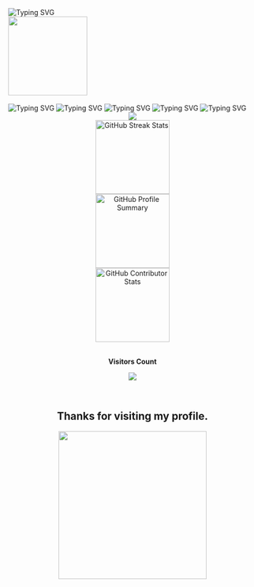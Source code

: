 <div>

<picture>
   <source media="(prefers-color-scheme: dark)" srcset="https://readme-typing-svg.demolab.com?font=Gaegu&size=40&duration=2000&pause=998&color=F7F7F7&repeat=false&width=300&lines=hey+im+nabil" />
   <source media="(prefers-color-scheme: light)" srcset="https://readme-typing-svg.demolab.com?font=Gaegu&size=40&duration=2000&pause=998&color=000000&repeat=false&width=300&lines=hey+im+nabil" />
   <img alt="Typing SVG" src="https://readme-typing-svg.demolab.com?font=Gaegu&size=40&duration=2000&pause=998&color=F7F7F7&repeat=false&width=300&lines=hey,+im+nabil" />
</picture>

<br/>
<img src="https://media.giphy.com/media/v1.Y2lkPTc5MGI3NjExODV3c2Iyb2J2cDdpb2Z4ZzFhY20xcDA1aHI2MzF5MTFwNWk5anhobiZlcD12MV9naWZzX3NlYXJjaCZjdD1n/DSxKEQoQix9hC/giphy.gif" width="160" height="160" style="min-height: 160px;" />
<br/><br/>

<picture>
   <source media="(prefers-color-scheme: dark)" srcset="https://readme-typing-svg.demolab.com?font=Gaegu&size=30&duration=1000&pause=998&color=FFFFFF&repeat=false&width=650&lines=college+student+from+Bangladesh" />
   <source media="(prefers-color-scheme: light)" srcset="https://readme-typing-svg.demolab.com?font=Gaegu&size=30&duration=1000&pause=998&color=000000&repeat=false&width=650&lines=college+student+from+Bangladesh" />
   <img alt="Typing SVG" src="https://readme-typing-svg.demolab.com?font=Gaegu&size=30&duration=1000&pause=998&color=FFFFFF&repeat=false&width=650&lines=college+student+from+Bangladesh" />
</picture>

<picture>
   <source media="(prefers-color-scheme: dark)" srcset="https://readme-typing-svg.demolab.com?font=Gaegu&size=30&duration=1000&pause=998&color=FFFFFF&repeat=false&width=802&lines=deeply+interested+in+AI%2C+blockchain%2C+crypto%2C+and+automation" />
   <source media="(prefers-color-scheme: light)" srcset="https://readme-typing-svg.demolab.com?font=Gaegu&size=30&duration=1000&pause=998&color=000000&repeat=false&width=802&lines=deeply+interested+in+AI%2C+blockchain%2C+crypto%2C+and+automation" />
   <img alt="Typing SVG" src="https://readme-typing-svg.demolab.com?font=Gaegu&size=30&duration=1000&pause=998&color=FFFFFF&repeat=false&width=802&lines=deeply+interested+in+AI%2C+blockchain%2C+crypto%2C+and+automation" />
</picture>

<picture>
   <source media="(prefers-color-scheme: dark)" srcset="https://readme-typing-svg.demolab.com?font=Gaegu&size=30&duration=1000&pause=998&color=FFFFFF&repeat=false&width=802&lines=building+bots%2C+AI+integrations%2C+and+automation+tools" />
   <source media="(prefers-color-scheme: light)" srcset="https://readme-typing-svg.demolab.com?font=Gaegu&size=30&duration=1000&pause=998&color=000000&repeat=false&width=802&lines=building+bots%2C+AI+integrations%2C+and+automation+tools" />
   <img alt="Typing SVG" src="https://readme-typing-svg.demolab.com?font=Gaegu&size=30&duration=1000&pause=998&color=FFFFFF&repeat=false&width=802&lines=building+bots%2C+AI+integrations%2C+and+automation+tools" />
</picture>

<picture>
   <source media="(prefers-color-scheme: dark)" srcset="https://readme-typing-svg.demolab.com?font=Gaegu&size=30&duration=1000&pause=998&color=FFFFFF&repeat=false&width=802&lines=exploring+how+tech+makes+digital+spaces+smarter+and+easier" />
   <source media="(prefers-color-scheme: light)" srcset="https://readme-typing-svg.demolab.com?font=Gaegu&size=30&duration=1000&pause=998&color=000000&repeat=false&width=802&lines=exploring+how+tech+makes+digital+spaces+smarter+and+easier" />
   <img alt="Typing SVG" src="https://readme-typing-svg.demolab.com?font=Gaegu&size=30&duration=1000&pause=998&color=FFFFFF&repeat=false&width=802&lines=exploring+how+tech+makes+digital+spaces+smarter+and+easier" />
</picture>

<picture>
   <source media="(prefers-color-scheme: dark)" srcset="https://readme-typing-svg.demolab.com?font=Gaegu&size=30&duration=1000&pause=998&color=FFFFFF&repeat=false&width=802&lines=always+learning+and+expanding+my+skills" />
   <source media="(prefers-color-scheme: light)" srcset="https://readme-typing-svg.demolab.com?font=Gaegu&size=30&duration=1000&pause=998&color=000000&repeat=false&width=802&lines=always+learning+and+expanding+my+skills" />
   <img alt="Typing SVG" src="https://readme-typing-svg.demolab.com?font=Gaegu&size=30&duration=1000&pause=998&color=FFFFFF&repeat=false&width=802&lines=always+learning+and+expanding+my+skills" />
</picture>

</div>
<div align="center">
  <a href="mailto:nabil980gnd@gmail.com">
    <img src="https://img.shields.io/badge/-Gmail-%23333?style=for-the-badge&logo=gmail&logoColor=white" target="_blank">
  </a>
</div>
<div align="center">
  <picture>
    <source 
      media="(prefers-color-scheme: dark)" 
      srcset="https://github-readme-streak-stats-tawny-xi-41.vercel.app/?user=xnabil&theme=aura&hide_border=false"
    >
    <source 
      media="(prefers-color-scheme: light)" 
      srcset="https://github-readme-streak-stats-tawny-xi-41.vercel.app/?user=xnabil&theme=github&hide_border=false"
    >
    <img 
      alt="GitHub Streak Stats" 
      height="150em"
      src="https://github-readme-streak-stats-tawny-xi-41.vercel.app/?user=xnabil&theme=github&hide_border=false"
    >
  </picture>

  <br>

  <picture>
    <source 
      media="(prefers-color-scheme: dark)" 
      srcset="https://github-profile-summary-cards-ktcudck4p.vercel.app/api/cards/profile-details?username=xnabil&theme=aura"
    >
    <source 
      media="(prefers-color-scheme: light)" 
      srcset="https://github-profile-summary-cards-ktcudck4p.vercel.app/api/cards/profile-details?username=xnabil&theme=github"
    >
    <img 
      alt="GitHub Profile Summary" 
      height="150em"
      src="https://github-profile-summary-cards-ktcudck4p.vercel.app/api/cards/profile-details?username=xnabil&theme=github"
    >
  </picture>

  <br>

  <picture>
    <source 
      media="(prefers-color-scheme: dark)" 
      srcset="https://github-contributor-stats.vercel.app/api?username=xnabil&limit=5&theme=aura&combine_all_yearly_contributions=true"
    >
    <source 
      media="(prefers-color-scheme: light)" 
      srcset="https://github-contributor-stats.vercel.app/api?username=xnabil&limit=5&theme=github&combine_all_yearly_contributions=true"
    >
    <img 
      alt="GitHub Contributor Stats" 
      height="150em"
      src="https://github-contributor-stats.vercel.app/api?username=xnabil&limit=5&theme=github&combine_all_yearly_contributions=true"
    >
  </picture>
</div>

<div align="center">
<br><p align="centre"><b>Visitors Count</b></p>  
<p align="center"><img align="center" src="https://komarev.com/ghpvc/?username=xnabil&color=brightgreen" /></p> 
<br></div>

<h2 align="center">Thanks for visiting my profile.</h2>
<p align="center">
  <img src="https://media0.giphy.com/media/v1.Y2lkPTc5MGI3NjExMDBqNGhkbTd3NTVzNzhjNnJlazRvZmNsaW0yY3p4djYzaTBteGJvayZlcD12MV9pbnRlcm5hbF9naWZfYnlfaWQmY3Q9Zw/BRN2Xi0MqnjjO/giphy.gif" width="300" height="300">
</p>
